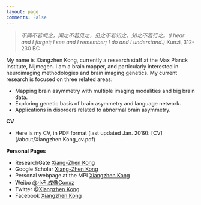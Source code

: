 ```yaml
---
layout: page
comments: False
---
```


>*不闻不若闻之，闻之不若见之，见之不若知之，知之不若行之。(I hear and I forget; I see and I remember; I do and I understand.)* 
>Xunzi, 312-230 BC

My name is Xiangzhen Kong, currently a research staff at the Max Planck Institute, Nijmegen.  I am a brain mapper, and particularly interested in neuroimaging methodologies and brain imaging genetics. My current research is focused on three related areas: 
- Mapping brain asymmetry with multiple imaging modalities and big brain data.
- Exploring genetic basis of brain asymmetry and language network.
- Applications in disorders related to abnormal brain asymmetry.

**CV**
- Here is my CV, in PDF format (last updated Jan. 2019): [CV](/about/Xiangzhen Kong_cv.pdf)

**Personal Pages**
- ResearchGate [Xiang-Zhen Kong](https://www.researchgate.net/profile/Xiang_Zhen_Kong2)
- Google Scholar [Xiang-Zhen Kong](https://scholar.google.com/citations?user=AGsaPnQAAAAJ&hl=en)
- Personal webpage at the MPI [Xiangzhen Kong](http://www.mpi.nl/people/kong-xiangzhen)
- Weibo @[小孔成像Conxz](http://www.weibo.com/kongxz)
- Twitter @[Xiangzhen Kong](https://twitter.com/xiangzhenkong)
- Facebook [Xiangzhen Kong](https://www.facebook.com/xiangzhen.kong)
